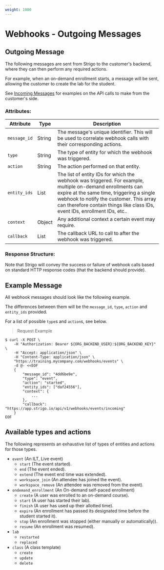 ```yaml
---
weight: 1000
---
```



# Webhooks - Outgoing Messages

## Outgoing Message

The following messages are sent from Strigo to the customer's backend, where they can then perform any required actions.

For example, when an on-demand enrollment starts, a message will be sent, allowing the customer to create the lab for the student.

See [Incoming Messages](#webhooks-incoming-messages) for examples on the API calls to make from the customer's side.

### Attributes:

Attribute               | Type     | Description
---------               | -------  | -------
`message_id`            | String   | The message's unique identifier. This will be used to correlate webhook calls with their corresponding actions.
`type`                  | String   | The type of entity for which the webhook was triggered.
`action`                | String   | The action performed on that entity.
`entity_ids`            | List     | The list of entity IDs for which the webhook was triggered. For example, multiple on-demand enrollments can expire at the same time, triggering a single webhook to notify the customer. This array can therefore contain things like class IDs, event IDs, enrollment IDs, etc..
`context`               | Object   | Any additional context a certain event may require.
`callback`              | List     | The callback URL to call to after the webhook was triggered.

### Response Structure:

Note that Strigo will convey the success or failure of webhook calls based on standard HTTP response codes (that the backend should provide).


## Example Message

All webhook messages should look like the following example.

The differences between them will be the `message_id`, `type`, `action` and `entity_ids` provided.

For a list of possible `type`s and `action`s, see below.


> Request Example

```shell
$ curl -X POST \
    -H "Authorization: Bearer ${ORG_BACKEND_USER}:${ORG_BACKEND_KEY}" \
    -H "Accept: application/json" \
    -H "Content-Type: application/json" \
    "https://training.mycompany.com/webhooks/events" \
    -d @- <<EOF
    {
        "message_id": "4dd6be9e",
        "type": "event",
        "action": "started",
        "entity_ids": ["daf24556"],
        "context": {
            ...
        },
        "callback": "https://app.strigo.io/api/v1/webhooks/events/incoming"
    }
EOF
```

## Available types and actions

The following represents an exhaustive list of types of entities and actions for those types.

* `event` (An ILT, Live event)
    * `start` (The event started).
    * `end` (The event ended).
    * `extend` (The event end time was extended).
    * `workspace_join` (An attendee has joined the event).
    * `workspace_remove` (An attendee was removed from the event).
* `ondemand_enrollment` (An On-demand self-paced enrollment)
    * `create` (A user was enrolled to an on-demand course).
    * `start` (A user has started their lab).
    * `finish` (A user has used up their allotted time).
    * `expire` (An enrollment has passed its designated time before the student started it).
    * `stop` (An enrollment was stopped (either manually or automatically)).
    * `resume` (An enrollment was resumed).
* `lab`
    * `restarted`
    * `replaced`
* `class` (A class template)
    * `create`
    * `update`
    * `delete`
